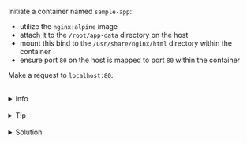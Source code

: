 
Initiate a container named `sample-app`:
* utilize the `nginx:alpine` image
* attach it to the `/root/app-data` directory on the host
* mount this bind to the `/usr/share/nginx/html` directory within the container
* ensure port `80` on the host is mapped to port `80` within the container

Make a request to `localhost:80`.


<br>
<details><summary>Info</summary>
<br>

```plain
If the bind mount is empty, it won't contain data from the container.
However, if it already has data, that data will be replaced by the container's data on the host.

Documentation - https://docs.docker.com/storage/bind-mounts/#mount-into-a-non-empty-directory-on-the-container.
```

</details>

<br>
<details><summary>Tip</summary>
<br>

```plain
Use --mount or -v flag to mount volume.

Use -d flag to run container in the detached mode.

Use the command 'curl' for making a request to localhost.
```

</details>


<br>
<details><summary>Solution</summary>
<br>

<br>

Run the container with the mounted directory:

<br>

```plain
docker run -d -p 80:80 --mount type=bind,src=/root/app-data,target=/usr/share/nginx/html --name sample-app nginx:alpine
```{{exec}}
OR
```plain
docker run -d -p 80:80 -v /root/app-data:/usr/share/nginx/html --name sample-app nginx:alpine
```{{exec}}

<br>

Make a request to `localhost:80`:

<br>

```plain
curl localhost:80
```{{exec}}
